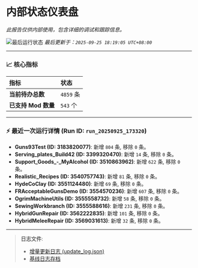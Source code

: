 # 内部状态仪表盘

*此报告仅供内部使用，包含详细的调试和跟踪信息。*

![最后运行状态](https://img.shields.io/badge/Last%20Run-Success-green)
*最后更新于：`2025-09-25 18:19:05 UTC+08:00`*

---

### 📈 **核心指标**

| 指标 | 状态 |
| :--- | :--- |
| **当前待办总数** | ``4859`` 条 |
| **已支持 Mod 数量** | ``543`` 个 |

---

### ⚡ **最近一次运行详情 (Run ID: ``run_20250925_173320``)**

*   **Guns93Test (ID: 3183820077)**: 新增 `804` 条, 移除 `0` 条。
*   **Serving_plates_Build42 (ID: 3399320470)**: 新增 `14` 条, 移除 `0` 条。
*   **Support_Goods_-_MyAlcohol (ID: 3510863962)**: 新增 `622` 条, 移除 `0` 条。
*   **Realistic_Recipes (ID: 3540757743)**: 新增 `81` 条, 移除 `0` 条。
*   **HydeCoClay (ID: 3551124480)**: 新增 `69` 条, 移除 `0` 条。
*   **FRAcceptableGunsDemo (ID: 3554570236)**: 新增 `607` 条, 移除 `0` 条。
*   **OgrimMachineUtils (ID: 3555558732)**: 新增 `58` 条, 移除 `0` 条。
*   **SewingWorkbranch (ID: 3555588616)**: 新增 `231` 条, 移除 `0` 条。
*   **HybridGunRepair (ID: 3562222835)**: 新增 `101` 条, 移除 `0` 条。
*   **HybridMeleeRepair (ID: 3569031613)**: 新增 `32` 条, 移除 `0` 条。

---

> **日志文件**:
> *   [增量更新日志 (update_log.json)](../data/logs/update_log.json)
> *   [基线日志存档](../data/logs/archive/)
